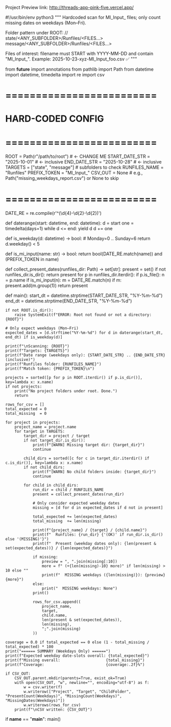 Project Preview link: http://threads-app-pink-five.vercel.app/



#!/usr/bin/env python3
"""
Hardcoded scan for MI_Input_ files; only count missing dates on weekdays (Mon–Fri).

Folder pattern under ROOT:
  <ROOT>/<PROJECT>/
      state/<ANY_SUBFOLDER>/Runfiles/<FILES...>
      message/<ANY_SUBFOLDER>/Runfiles/<FILES...>

Files of interest: filename must START with YYYY-MM-DD and contain "MI_Input_".
Example: 2025-10-23-xyz-MI_Input_foo.csv  ✅
"""

from __future__ import annotations
from pathlib import Path
from datetime import datetime, timedelta
import re
import csv

# =========================
# HARD-CODED CONFIG
# =========================
ROOT            = Path(r"/path/to/root")  # <- CHANGE ME
START_DATE_STR  = "2025-10-01"            # <- inclusive
END_DATE_STR    = "2025-10-28"            # <- inclusive
TARGETS         = ["state", "message"]    # subfolders to check
RUNFILES_NAME   = "Runfiles"
PREFIX_TOKEN    = "MI_Input_"
CSV_OUT         = None                    # e.g., Path("missing_weekdays_report.csv") or None to skip
# =========================

DATE_RE = re.compile(r'^(\d{4}-\d{2}-\d{2})')

def daterange(start: datetime, end: datetime):
    d = start
    one = timedelta(days=1)
    while d <= end:
        yield d
        d += one

def is_weekday(d: datetime) -> bool:
    # Monday=0 .. Sunday=6
    return d.weekday() < 5

def is_mi_input(name: str) -> bool:
    return bool(DATE_RE.match(name)) and (PREFIX_TOKEN in name)

def collect_present_dates(runfiles_dir: Path) -> set[str]:
    present = set()
    if not runfiles_dir.is_dir():
        return present
    for p in runfiles_dir.iterdir():
        if p.is_file():
            n = p.name
            if is_mi_input(n):
                m = DATE_RE.match(n)
                if m:
                    present.add(m.group(1))
    return present

def main():
    start_dt = datetime.strptime(START_DATE_STR, "%Y-%m-%d")
    end_dt   = datetime.strptime(END_DATE_STR,   "%Y-%m-%d")

    if not ROOT.is_dir():
        raise SystemExit(f"ERROR: Root not found or not a directory: {ROOT}")

    # Only expect weekdays (Mon–Fri)
    expected_dates = [d.strftime("%Y-%m-%d") for d in daterange(start_dt, end_dt) if is_weekday(d)]

    print(f"\nScanning: {ROOT}")
    print(f"Targets: {TARGETS}")
    print(f"Date range (weekdays only): {START_DATE_STR} .. {END_DATE_STR} (inclusive)")
    print(f"Runfiles folder: {RUNFILES_NAME}")
    print(f"Match token: {PREFIX_TOKEN}\n")

    projects = sorted([p for p in ROOT.iterdir() if p.is_dir()], key=lambda x: x.name)
    if not projects:
        print("No project folders under root. Done.")
        return

    rows_for_csv = []
    total_expected = 0
    total_missing  = 0

    for project in projects:
        project_name = project.name
        for target in TARGETS:
            target_dir = project / target
            if not target_dir.is_dir():
                print(f"[WARN] Missing target dir: {target_dir}")
                continue

            child_dirs = sorted([c for c in target_dir.iterdir() if c.is_dir()], key=lambda x: x.name)
            if not child_dirs:
                print(f"[WARN] No child folders inside: {target_dir}")
                continue

            for child in child_dirs:
                run_dir = child / RUNFILES_NAME
                present = collect_present_dates(run_dir)

                # Only consider expected weekday dates
                missing = [d for d in expected_dates if d not in present]

                total_expected += len(expected_dates)
                total_missing  += len(missing)

                print(f"{project_name} / {target} / {child.name}")
                print(f"  Runfiles: {run_dir} {'(OK)' if run_dir.is_dir() else '(MISSING)'}")
                print(f"  Present (weekday dates only): {len(present & set(expected_dates))} / {len(expected_dates)}")

                if missing:
                    preview = ", ".join(missing[:10])
                    more = f" (+{len(missing)-10} more)" if len(missing) > 10 else ""
                    print(f"  MISSING weekdays ({len(missing)}): {preview}{more}")
                else:
                    print("  MISSING weekdays: None")
                print()

                rows_for_csv.append((
                    project_name,
                    target,
                    child.name,
                    len(present & set(expected_dates)),
                    len(missing),
                    ";".join(missing)
                ))

    coverage = 0.0 if total_expected == 0 else (1 - total_missing / total_expected) * 100
    print("====== SUMMARY (Weekdays Only) ======")
    print(f"Expected weekday date-slots overall: {total_expected}")
    print(f"Missing overall:                    {total_missing}")
    print(f"Coverage:                           {coverage:.2f}%")

    if CSV_OUT:
        CSV_OUT.parent.mkdir(parents=True, exist_ok=True)
        with open(CSV_OUT, "w", newline="", encoding="utf-8") as f:
            w = csv.writer(f)
            w.writerow(["Project", "Target", "ChildFolder", "PresentCount(Weekdays)", "MissingCount(Weekdays)", "MissingDates(Weekdays)"])
            w.writerows(rows_for_csv)
        print(f"\nCSV written: {CSV_OUT}")

if __name__ == "__main__":
    main()
